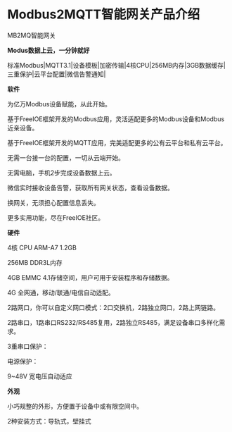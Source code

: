 # Modbus2MQTT智能网关产品介绍





MB2MQ智能网关

**Modus数据上云，一分钟就好**

标准Modbus|MQTT3.1|设备模板|加密传输|4核CPU|256MB内存|3GB数据缓存|三重保护|云平台配置|微信告警通知|



**软件**

为亿万Modbus设备赋能，从此开始。

基于FreeIOE框架开发的Modbus应用，灵活适配更多的Modbus设备和Modbus近亲设备。

基于FreeIOE框架开发的MQTT应用，完美适配更多的公有云平台和私有云平台。

无需一台接一台的配置，一切从云端开始。

无需电脑，手机2步完成设备数据上云。

微信实时接收设备告警，获取所有网关状态，查看设备数据。

换网关，无须担心配置信息丢失。

更多实用功能，尽在FreeIOE社区。



**硬件**

4核 CPU ARM-A7 1.2GB 

256MB DDR3L内存

4GB EMMC 4.1存储空间，用户可用于安装程序和存储数据。

4G 全网通，移动/联通/电信自动适配。

2路网口，你可以自定义网口模式：2口交换机，2路独立网口，2路上网链路。

2路串口，1路串口RS232/RS485复用，2路独立RS485，满足设备串口多样化需求。

3重串口保护：

电源保护：

9~48V 宽电压自动适应



**外观**

小巧规整的外形，方便置于设备中或有限空间中。

2种安装方式：导轨式，壁挂式








